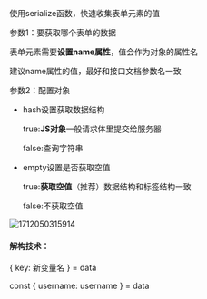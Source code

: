 使用serialize函数，快速收集表单元素的值

参数1：要获取哪个表单的数据

   表单元素需要**设置name属性**，值会作为对象的属性名

   建议name属性的值，最好和接口文档参数名一致

参数2：配置对象

- hash设置获取数据结构

  true:**JS对象**一般请求体里提交给服务器

  false:查询字符串

- empty设置是否获取空值

  true:**获取空值**（推荐）数据结构和标签结构一致

  false:不获取空值

![1712050315914](C:\Users\HQZhen12\Downloads\1712050315914.png)

#### 解构技术：

{ key: 新变量名 } = data

const { username: username } = data